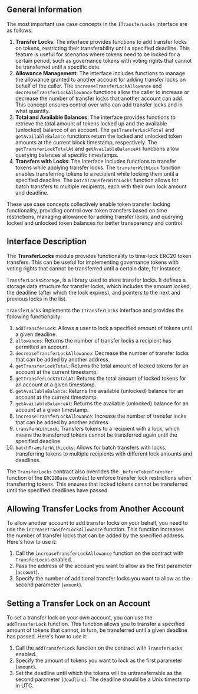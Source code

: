 ## General Information

The most important use case concepts in the `ITransferLocks` interface are as follows:

1. **Transfer Locks**: The interface provides functions to add transfer locks on tokens, restricting their transferability until a specified deadline. This feature is useful for scenarios where tokens need to be locked for a certain period, such as governance tokens with voting rights that cannot be transferred until a specific date.
2. **Allowance Management**: The interface includes functions to manage the allowance granted to another account for adding transfer locks on behalf of the caller. The `increaseTransferLockAllowance` and `decreaseTransferLockAllowance` functions allow the caller to increase or decrease the number of transfer locks that another account can add. This concept ensures control over who can add transfer locks and in what quantity.
3. **Total and Available Balances**: The interface provides functions to retrieve the total amount of tokens locked up and the available (unlocked) balance of an account. The `getTransferLockTotal` and `getAvailableBalance` functions return the locked and unlocked token amounts at the current block timestamp, respectively. The `getTransferLockTotalAt` and `getAvailableBalanceAt` functions allow querying balances at specific timestamps.
4. **Transfers with Locks**: The interface includes functions to transfer tokens while applying transfer locks. The `transferWithLock` function enables transferring tokens to a recipient while locking them until a specified deadline. The `batchTransferWithLocks` function allows for batch transfers to multiple recipients, each with their own lock amount and deadline.

These use case concepts collectively enable token transfer locking functionality, providing control over token transfers based on time restrictions, managing allowance for adding transfer locks, and querying locked and unlocked token balances for better transparency and control.

## Interface Description

The **TransferLocks** module provides functionality to time-lock ERC20 token
transfers. This can be useful for implementing governance tokens with voting
rights that cannot be transferred until a certain date, for instance.

`TransferLocksStorage`, is a library used to store transfer locks. It defines a
storage data structure for transfer locks, which includes the amount locked, the
deadline (after which the lock expires), and pointers to the next and previous
locks in the list.

`TransferLocks` implements the `ITransferLocks` interface and provides the
following functionality:

1. `addTransferLock`: Allows a user to lock a specified amount of tokens until a given deadline.
2. `allowances`: Returns the number of transfer locks a recipient has permitted an account.
3. `decreaseTransferLockAllowance`: Decrease the number of transfer locks that can be added by another address.
4. `getTransferLockTotal`: Returns the total amount of locked tokens for an account at the current timestamp.
5. `getTransferLockTotalAt`: Returns the total amount of locked tokens for an account at a given timestamp.
6. `getAvailableBalance`: Returns the available (unlocked) balance for an account at the current timestamp.
7. `getAvailableBalanceAt`: Returns the available (unlocked) balance for an account at a given timestamp.
8. `increaseTransferLockAllowance`: Increase the number of transfer locks that can be added by another address.
9. `transferWithLock`: Transfers tokens to a recipient with a lock, which means the transferred tokens cannot be transferred again until the specified deadline.
10. `batchTransferWithLocks`: Allows for batch transfers with locks, transferring tokens to multiple recipients with different lock amounts and deadlines.

The `TransferLocks` contract also overrides the `_beforeTokenTransfer` function
of the `ERC20Base` contract to enforce transfer lock restrictions when
transferring tokens. This ensures that locked tokens cannot be transferred until
the specified deadlines have passed.


## Allowing Transfer Locks from Another Account

To allow another account to add transfer locks on your behalf, you need to use the `increaseTransferLockAllowance` function. This function increases the number of transfer locks that can be added by the specified address. Here's how to use it:

1. Call the `increaseTransferLockAllowance` function on the contract with `TransferLocks` enabled.
2. Pass the address of the account you want to allow as the first parameter (`account`).
3. Specify the number of additional transfer locks you want to allow as the second parameter (`amount`).

## Setting a Transfer Lock on an Account

To set a transfer lock on your own account, you can use the `addTransferLock` function. This function allows you to transfer a specified amount of tokens that cannot, in turn, be transferred until a given deadline has passed. Here's how to use it:

1. Call the `addTransferLock` function on the contract with `TransferLocks` enabled.
2. Specify the amount of tokens you want to lock as the first parameter (`amount`).
3. Set the deadline until which the tokens will be untransferrable as the second parameter (`deadline`). The deadline should be a Unix timestamp in UTC.
